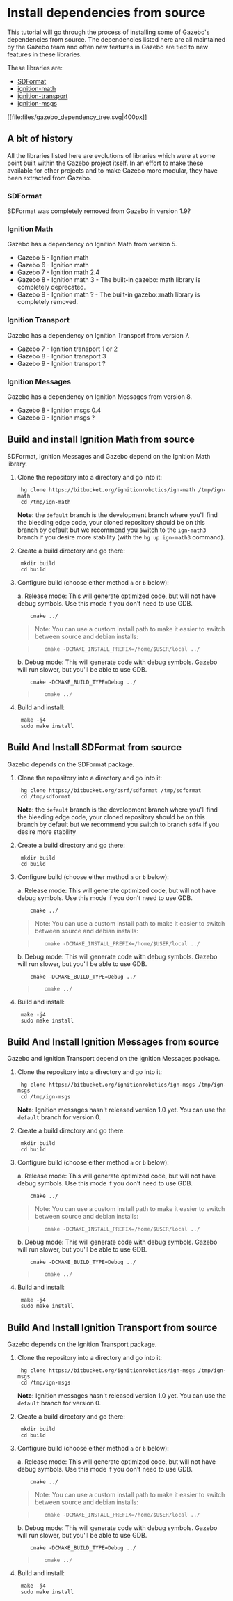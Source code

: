 # Install dependencies from source

This tutorial will go through the process of installing some of Gazebo's
dependencies from source. The dependencies listed here are all maintained by
the Gazebo team and often new features in Gazebo are tied to new features in
these libraries.

These libraries are:

* [SDFormat](http://sdformat.org/)
* [ignition-math](http://ignitionrobotics.org/libraries/math)
* [ignition-transport](http://ignitionrobotics.org/libraries/transport)
* [ignition-msgs](http://ignitionrobotics.org/libraries/messages)

[[file:files/gazebo_dependency_tree.svg|400px]]

## A bit of history

All the libraries listed here are evolutions of libraries which were at some
point built within the Gazebo project itself. In an effort to make these
available for other projects and to make Gazebo more modular, they have been
extracted from Gazebo.

### SDFormat

SDFormat was completely removed from Gazebo in version 1.9?

### Ignition Math

Gazebo has a dependency on Ignition Math from version 5.

* Gazebo 5 - Ignition math
* Gazebo 6 - Ignition math
* Gazebo 7 - Ignition math 2.4
* Gazebo 8 - Ignition math 3 - The built-in gazebo::math library is completely deprecated.
* Gazebo 9 - Ignition math ? - The built-in gazebo::math library is completely removed.

### Ignition Transport

Gazebo has a dependency on Ignition Transport from version 7.

* Gazebo 7 - Ignition transport 1 or 2
* Gazebo 8 - Ignition transport 3
* Gazebo 9 - Ignition transport ?

### Ignition Messages

Gazebo has a dependency on Ignition Messages from version 8.

* Gazebo 8 - Ignition msgs 0.4
* Gazebo 9 - Ignition msgs ?

## Build and install Ignition Math from source

SDFormat, Ignition Messages and Gazebo depend on the Ignition Math library.

1. Clone the repository into a directory and go into it:

        hg clone https://bitbucket.org/ignitionrobotics/ign-math /tmp/ign-math
        cd /tmp/ign-math

     **Note:** the `default` branch is the development branch where
you'll find the bleeding edge code, your cloned repository should be on this
branch by default but we recommend you switch to the `ign-math3` branch if you
desire more stability (with the `hg up ign-math3` command).

1. Create a build directory and go there:

        mkdir build
        cd build

1. Configure build (choose either method `a` or `b` below):

    a. Release mode: This will generate optimized code, but will not have debug symbols. Use this mode if you don't need to use GDB.

           cmake ../


    > Note: You can use a custom install path to make it easier to switch between source and debian installs:

    >        cmake -DCMAKE_INSTALL_PREFIX=/home/$USER/local ../

    b. Debug mode: This will generate code with debug symbols. Gazebo will run slower, but you'll be able to use GDB.

           cmake -DCMAKE_BUILD_TYPE=Debug ../

    >        cmake ../

1. Build and install:

        make -j4
        sudo make install

## Build And Install SDFormat from source

Gazebo depends on the SDFormat package.

1. Clone the repository into a directory and go into it:

        hg clone https://bitbucket.org/osrf/sdformat /tmp/sdformat
        cd /tmp/sdformat

     **Note:** the `default` branch is the development branch where you'll find
the bleeding edge code, your cloned repository should be on this branch by
default but we recommend you switch to branch `sdf4` if you desire more
stability

1. Create a build directory and go there:

        mkdir build
        cd build

1. Configure build (choose either method `a` or `b` below):

    a. Release mode: This will generate optimized code, but will not have debug symbols. Use this mode if you don't need to use GDB.

           cmake ../


    > Note: You can use a custom install path to make it easier to switch between source and debian installs:

    >        cmake -DCMAKE_INSTALL_PREFIX=/home/$USER/local ../

    b. Debug mode: This will generate code with debug symbols. Gazebo will run slower, but you'll be able to use GDB.

           cmake -DCMAKE_BUILD_TYPE=Debug ../

    >        cmake ../

1. Build and install:

        make -j4
        sudo make install

## Build And Install Ignition Messages from source

Gazebo and Ignition Transport depend on the Ignition Messages package.

1. Clone the repository into a directory and go into it:

        hg clone https://bitbucket.org/ignitionrobotics/ign-msgs /tmp/ign-msgs
        cd /tmp/ign-msgs

     **Note:** Ignition messages hasn't released version 1.0 yet. You can use the `default` branch for version 0.

1. Create a build directory and go there:

        mkdir build
        cd build

1. Configure build (choose either method `a` or `b` below):

    a. Release mode: This will generate optimized code, but will not have debug symbols. Use this mode if you don't need to use GDB.

           cmake ../


    > Note: You can use a custom install path to make it easier to switch between source and debian installs:

    >        cmake -DCMAKE_INSTALL_PREFIX=/home/$USER/local ../

    b. Debug mode: This will generate code with debug symbols. Gazebo will run slower, but you'll be able to use GDB.

           cmake -DCMAKE_BUILD_TYPE=Debug ../

    >        cmake ../

1. Build and install:

        make -j4
        sudo make install

## Build And Install Ignition Transport from source

Gazebo depends on the Ignition Transport package.

1. Clone the repository into a directory and go into it:

        hg clone https://bitbucket.org/ignitionrobotics/ign-msgs /tmp/ign-msgs
        cd /tmp/ign-msgs

     **Note:** Ignition messages hasn't released version 1.0 yet. You can use the `default` branch for version 0.

1. Create a build directory and go there:

        mkdir build
        cd build

1. Configure build (choose either method `a` or `b` below):

    a. Release mode: This will generate optimized code, but will not have debug symbols. Use this mode if you don't need to use GDB.

           cmake ../


    > Note: You can use a custom install path to make it easier to switch between source and debian installs:

    >        cmake -DCMAKE_INSTALL_PREFIX=/home/$USER/local ../

    b. Debug mode: This will generate code with debug symbols. Gazebo will run slower, but you'll be able to use GDB.

           cmake -DCMAKE_BUILD_TYPE=Debug ../

    >        cmake ../

1. Build and install:

        make -j4
        sudo make install
